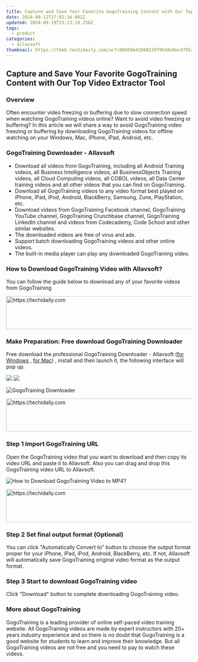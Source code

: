 ```yaml
---
title: Capture and Save Your Favorite GogoTraining Content with Our Top Video Extractor Tool
date: 2024-09-12T17:02:34.092Z
updated: 2024-09-19T23:13:19.256Z
tags:
  - product
categories:
  - allavsoft
thumbnail: https://thmb.techidaily.com/acfc08d56b4206022979b3dc0ecd7952203549957dd5b874ab0b46f7e315b993.jpg
---
```


## Capture and Save Your Favorite GogoTraining Content with Our Top Video Extractor Tool

### Overview

Often encounter video freezing or buffering due to slow connection speed when watching GogoTraining videos online? Want to avoid video freezing or buffering? In this article we will share a way to avoid GogoTraining video freezing or buffering by downloading GogoTraining videos for offline watching on your Windows, Mac, iPhone, iPad, Android, etc.

### GogoTraining Downloader - Allavsoft

* Download all videos from GogoTraining, including all Android Training videos, all Business Intelligence videos, all BusinessObjects Training videos, all Cloud Computing videos, all COBOL videos, all Data Center training videos and all other videos that you can find on GogoTraining.
* Download all GogoTraining videos to any video format best played on iPhone, iPad, iPod, Android, BlackBerry, Samsung, Zune, PlayStation, etc.
* Download videos from GogoTraining Facebook channel, GogoTraining YouTube channel, GogoTraining Crunchbase channel, GogoTraining LinkedIn channel and videos from Codecademy, Code School and other similar websites.
* The downloaded videos are free of virus and ads.
* Support batch downloading GogoTraining videos and other online videos.
* The built-in media player can play any downloaded GogoTraining video.

### How to Download GogoTraining Video with Allavsoft?

You can follow the guide below to download any of your favorite videos from GogoTraining

<!-- affiliate ads begin -->
<a href="https://appsumo.8odi.net/c/5597632/2049387/7443" target="_top" id="2049387">
  <img src="//a.impactradius-go.com/display-ad/7443-2049387" border="0" alt="https://techidaily.com" width="728" height="90"/>
</a>
<img height="0" width="0" src="https://appsumo.8odi.net/i/5597632/2049387/7443" style="position:absolute;visibility:hidden;" border="0" />
<!-- affiliate ads end -->

### Make Preparation: Free download GogoTraining Downloader

Free download the professional GogoTraining Downloader - Allavsoft ([for Windows](https://tools.techidaily.com/allavsoft/products/) , [for Mac](https://tools.techidaily.com/allavsoft/products/)) , install and then launch it, the following interface will pop up.

[![](https://www.allavsoft.com/how-to/../images/how-to/free-download-win.jpg)](https://tools.techidaily.com/allavsoft/products/) [![](https://www.allavsoft.com/how-to/../images/how-to/free-download-mac.jpg)](https://tools.techidaily.com/allavsoft/products/)

![GogoTraining Downloader](https://www.allavsoft.com/how-to/../images/allavsoft/screen-shot-600.jpg)

<!-- affiliate ads begin -->
<a href="https://appsumo.8odi.net/c/5597632/2130886/7443" target="_top" id="2130886">
  <img src="//a.impactradius-go.com/display-ad/7443-2130886" border="0" alt="https://techidaily.com" width="728" height="90"/>
</a>
<img height="0" width="0" src="https://appsumo.8odi.net/i/5597632/2130886/7443" style="position:absolute;visibility:hidden;" border="0" />
<!-- affiliate ads end -->

### Step 1 Import GogoTraining URL

Open the GogoTraining video that you want to download and then copy its video URL and paste it to Allavsoft. Also you can drag and drop this GogoTraining video URL to Allavsoft.

![How to Download GogoTraining Video to MP4?](https://www.allavsoft.com/how-to/../images/how-to/download-rtmp-video/download-rtmp-video.jpg)

<!-- affiliate ads begin -->
<a href="https://ephamedtechinc.pxf.io/c/5597632/2130533/26400" target="_top" id="2130533">
  <img src="//a.impactradius-go.com/display-ad/26400-2130533" border="0" alt="https://techidaily.com" width="728" height="90"/>
</a>
<img height="0" width="0" src="https://ephamedtechinc.pxf.io/i/5597632/2130533/26400" style="position:absolute;visibility:hidden;" border="0" />
<!-- affiliate ads end -->

### Step 2 Set final output format (Optional)

You can click "Automatically Convert to" button to choose the output format proper for your iPhone, iPad, iPod, Android, BlackBerry, etc. If not, Allavsoft will automatically save GogoTraining original video format as the output format.

### Step 3 Start to download GogoTraining video

Click "Download" button to complete downloading GogoTraining video.

### More about GogoTraining

GogoTraining is a leading provider of online self-paced video training website. All GogoTraining videos are made by expert instructors with 20+ years industry experience and so there is no doubt that GogoTraining is a good website for students to learn and improve their knowledge. But all GogoTraining videos are not free and you need to pay to watch these videos.

<ins class="adsbygoogle"
     style="display:block"
     data-ad-format="autorelaxed"
     data-ad-client="ca-pub-7571918770474297"
     data-ad-slot="1223367746"></ins>

<ins class="adsbygoogle"
     style="display:block"
     data-ad-client="ca-pub-7571918770474297"
     data-ad-slot="8358498916"
     data-ad-format="auto"
     data-full-width-responsive="true"></ins>
